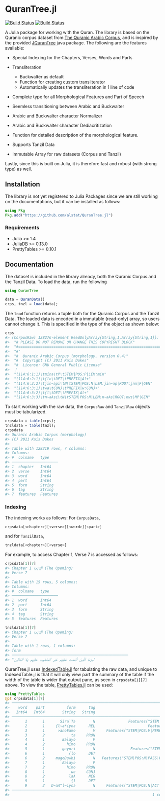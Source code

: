 # QuranTree.jl

[![Build Status](https://travis-ci.com/alstat/QuranTree.jl.svg?branch=master)](https://travis-ci.com/alstat/QuranTree.jl)
[![Build Status](https://ci.appveyor.com/api/projects/status/github/alstat/QuranTree.jl?svg=true)](https://ci.appveyor.com/project/alstat/QuranTree-jl)
<!-- [![Coverage](https://codecov.io/gh/alstat/QuranTree.jl/branch/master/graph/badge.svg)](https://codecov.io/gh/alstat/QuranTree.jl) -->

A Julia package for working with the Quran. The library is based on the Quranic corpus dataset 
from [The Quranic Arabic Corpus](https://corpus.quran.com/), and is inspired by the provided [JQuranTree](https://corpus.quran.com/java/overview.jsp) java package. The following are the features available:
 
 * Special Indexing for the Chapters, Verses, Words and Parts
 * Transliteration

    * Buckwalter as default
    * Function for creating custom transliterator
    * Automatically updates the transliteration in 1 line of code
 * Complete type for all Morphological Features and Part of Speech
 * Seemless transitioning between Arabic and Buckwalter
 * Arabic and Buckwalter character Normalizer
 * Arabic and Buckwalter character Dediacritization
 * Function for detailed description of the morphological feature.
 * Supports Tanzil Data
 * Immutable Array for raw datasets (Corpus and Tanzil)

Lastly, since this is built on Julia, it is therefore fast and robust (with strong type) as well.
## Installation
The library is not yet registered to Julia Packages since we are still working on the documentations, but it can be installed as follows:
```julia
using Pkg
Pkg.add("https://github.com/alstat/QuranTree.jl")
```
### Requirements
 * Julia >= 1.4
 * JuliaDB >= 0.13.0
 * PrettyTables >= 0.10.1

## Documentation
The dataset is included in the library already, both the Quranic Corpus and the Tanzil Data. To load the data, run the following
```julia
using QuranTree

data = QuranData()
crps, tnzl = load(data);
```
The `load` function returns a tuple both for the Quranic Corpus and the Tanzil Data. The loaded data is encoded in a immutable (read-only) array, so users cannot change it. This is specified in the type of the object as shown below:
```julia
crps
#> (CorpusRaw) 128276-element ReadOnlyArray{String,1,Array{String,1}}:
#>  "# PLEASE DO NOT REMOVE OR CHANGE THIS COPYRIGHT BLOCK"
#>  "#===================================================================="
#>  "#"
#>  "#  Quranic Arabic Corpus (morphology, version 0.4)"
#>  "#  Copyright (C) 2011 Kais Dukes"
#>  "#  License: GNU General Public License"
#>  ⋮
#>  "(114:6:1:1)\tmina\tP\tSTEM|POS:P|LEM:min"
#>  "(114:6:2:1)\t{lo\tDET\tPREFIX|Al+"
#>  "(114:6:2:2)\tjin~api\tN\tSTEM|POS:N|LEM:jin~ap|ROOT:jnn|F|GEN"
#>  "(114:6:3:1)\twa\tCONJ\tPREFIX|w:CONJ+"
#>  "(114:6:3:2)\t{l\tDET\tPREFIX|Al+"
#>  "(114:6:3:3)\tn~aAsi\tN\tSTEM|POS:N|LEM:n~aAs|ROOT:nws|MP|GEN"
```
To start working with the raw data, the `CorpusRaw` and `TanzilRaw` objects must be tabularized.
```julia
crpsdata = table(crps);
tnzldata = table(tnzl);
crpsdata
#> Quranic Arabic Corpus (morphology)
#> (C) 2011 Kais Dukes
#> 
#> Table with 128219 rows, 7 columns:
#> Columns:
#> #  colname   type
#> ─────────────────────
#> 1  chapter   Int64
#> 2  verse     Int64
#> 3  word      Int64
#> 4  part      Int64
#> 5  form      String
#> 6  tag       String
#> 7  features  Features
```
### Indexing
The indexing works as follows: For `CorpusData`, 
```julia
crpsdata[<chapter>][<verse>][<word>][<part>]
```
and for `TanzilData`,
```julia
tnzldata[<chapter>][<verse>]
```
For example, to access Chapter 1, Verse 7 is accessed as follows:
```julia
crpsdata[1][7]
#> Chapter 1 ٱلْفَاتِحَة (The Opening)
#> Verse 7
#> 
#> Table with 15 rows, 5 columns:
#> Columns:
#> #  colname   type
#> ─────────────────────
#> 1  word      Int64
#> 2  part      Int64
#> 3  form      String
#> 4  tag       String
#> 5  features  Features

tnzldata[1][7]
#> Chapter 1 ٱلْفَاتِحَة (The Opening)
#> Verse 7
#> 
#> Table with 1 rows, 1 columns:
#> form
#> ─────────────────────────────────────────────────────
#> "صِرَٰطَ ٱلَّذِينَ أَنْعَمْتَ عَلَيْهِمْ غَيْرِ ٱلْمَغْضُوبِ عَلَيْهِمْ وَلَا ٱلضَّآلِّينَ"
```
QuranTree.jl uses [IndexedTable.jl](https://github.com/JuliaData/IndexedTables.jl) for tabulating the raw data, and unique to IndexedTable.jl is that it will only view part the summary of the table if the width of the table is wider that output pane, as seen in `crpsdata[1][7]` above. To view the table, [PrettyTables.jl](https://github.com/ronisbr/PrettyTables.jl) can be used:
```julia
using PrettyTables
@pt crpsdata[1][7]
#> ────────────────────────────────────────────────────────────────────────────────
#>    word    part          form      tag                                         ⋯
#>   Int64   Int64        String   String                                         ⋯
#> ────────────────────────────────────────────────────────────────────────────────
#>       1       1       Sira`Ta        N               Features("STEM|POS:N|LEM: ⋯
#>       2       1     {l~a*iyna      REL                        Features("STEM|P ⋯
#>       3       1      >anoEamo        V     Features("STEM|POS:V|PERF|(IV)|LEM: ⋯
#>       3       2            ta     PRON                                    Feat ⋯
#>       4       1        Ealayo        P                              Features(" ⋯
#>       4       2          himo     PRON                                    Feat ⋯
#>       5       1        gayori        N                Features("STEM|POS:N|LEM ⋯
#>       6       1           {lo      DET                                         ⋯
#>       6       2     magoDuwbi        N   Features("STEM|POS:N|PASS|PCPL|LEM:ma ⋯
#>       7       1        Ealayo        P                              Features(" ⋯
#>       7       2          himo     PRON                                    Feat ⋯
#>       8       1            wa     CONJ                                     Fea ⋯
#>       8       2           laA      NEG                               Features( ⋯
#>       9       1            {l      DET                                         ⋯
#>       9       2   D~aA^l~iyna        N     Features("STEM|POS:N|ACT|PCPL|LEM:D ⋯
#> ────────────────────────────────────────────────────────────────────────────────
#>                                                                 1 column omitted
```